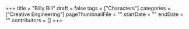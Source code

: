 +++
title = "Billy Bill"
draft = false
tags = ["Characters"]
categories = ["Creative Engineering"]
pageThumbnailFile = ""
startDate = ""
endDate = ""
contributors = []
+++
